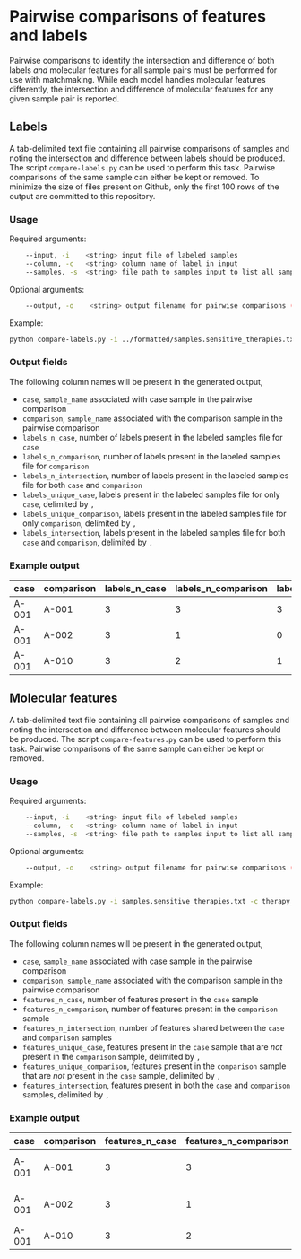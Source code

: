 # Pairwise comparisons of features and labels
Pairwise comparisons to identify the intersection and difference of both labels _and_ molecular features for all sample pairs must be performed for use with matchmaking. While each model handles molecular features differently, the intersection and difference of molecular features for any given sample pair is reported. 

## Labels
A tab-delimited text file containing all pairwise comparisons of samples and noting the intersection and difference between labels should be produced. The script `compare-labels.py` can be used to perform this task. Pairwise comparisons of the same sample can either be kept or removed. To minimize the size of files present on Github, only the first 100 rows of the output are committed to this repository.

### Usage
Required arguments:
```bash
    --input, -i    <string> input file of labeled samples
    --column, -c   <string> column name of label in input
    --samples, -s  <string> file path to samples input to list all samples
```

Optional arguments:
```bash
    --output, -o    <string> output filename for pairwise comparisons (default: samples.pairwise-labels.txt)
```

Example:
```bash
python compare-labels.py -i ../formatted/samples.sensitive_therapies.txt -c therapy_name -s ../formatted/samples.summary.txt
```

### Output fields
The following column names will be present in the generated output,
- `case`, `sample_name` associated with case sample in the pairwise comparison
- `comparison`, `sample_name` associated with the comparison sample in the pairwise comparison
- `labels_n_case`, number of labels present in the labeled samples file for `case`
- `labels_n_comparison`, number of labels present in the labeled samples file for `comparison`
- `labels_n_intersection`, number of labels present in the labeled samples file for both `case` and `comparison`
- `labels_unique_case`, labels present in the labeled samples file for only `case`, delimited by `, `
- `labels_unique_comparison`, labels present in the labeled samples file for only `comparison`, delimited by `, `
- `labels_intersection`, labels present in the labeled samples file for both `case` and `comparison`, delimited by `, `

### Example output
| case | comparison | labels_n_case | labels_n_comparison | labels_n_intersection | labels_unique_case | labels_unique_comparison | labels_intersection | 
| -- | -- | -- | -- | -- | -- | -- | -- |
| A-001	| A-001 | 3 | 3 | 3 | | | AKT inhibitor VIII, Acetalax, rTRAIL |
| A-001 | A-002 | 3 | 1 | 0 | AKT inhibitor VIII, Acetalax, rTRAIL | Pemetrexed |  | 
| A-001 | A-010 | 3 | 2 | 1 | Acetalax, rTRAIL | Afatinib | AKT inhibitor VIII |

## Molecular features
A tab-delimited text file containing all pairwise comparisons of samples and noting the intersection and difference between molecular features should be produced. The script `compare-features.py` can be used to perform this task. Pairwise comparisons of the same sample can either be kept or removed.

### Usage
Required arguments:
```bash
    --input, -i    <string> input file of labeled samples
    --column, -c   <string> column name of label in input
    --samples, -s  <string> file path to samples input to list all samples
```

Optional arguments:
```bash
    --output, -o    <string> output filename for pairwise comparisons (default: samples.pairwise.txt)
```

Example:
```bash
python compare-labels.py -i samples.sensitive_therapies.txt -c therapy_name -s samples.summary.txt
```

### Output fields
The following column names will be present in the generated output,
- `case`, `sample_name` associated with case sample in the pairwise comparison
- `comparison`, `sample_name` associated with the comparison sample in the pairwise comparison
- `features_n_case`, number of features present in the `case` sample
- `features_n_comparison`, number of features present in the `comparison` sample
- `features_n_intersection`, number of features shared between the `case` and `comparison` samples
- `features_unique_case`, features present in the `case` sample that are _not_ present in the `comparison` sample, delimited by `, `
- `features_unique_comparison`, features present in the `comparison` sample that are _not_ present in the `case` sample, delimited by `, `
- `features_intersection`, features present in both the `case` and `comparison` samples, delimited by `, `

### Example output
| case | comparison | features_n_case | features_n_comparison | features_n_intersection | features_unique_case | features_unique_comparison | features_intersection | 
| -- | -- | -- | -- | -- | -- | -- | -- |
| A-001	| A-001 | 3 | 3 | 3 | | | BRAF p.V600E, CDKN2A Deletion, FLT3 Amplification |
| A-001 | A-002 | 3 | 1 | 0 | BRAF p.V600E, CDKN2A Deletion, FLT3 Amplification | MDM2 Deletion |  | 
| A-001 | A-010 | 3 | 2 | 1 | BRAF p.V600E, FLT3 Amplification | EWSR1--ZNRF3 | CDKN2A Deletion |
